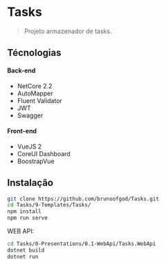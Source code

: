# Tasks
 > Projeto armazenador de tasks.


## Técnologias
#### Back-end
- NetCore 2.2
- AutoMapper
- Fluent Validator
- JWT
- Swagger

#### Front-end
- VueJS 2
- CoreUI Dashboard
- BoostrapVue



## Instalação


```sh
git clone https://github.com/brunoofgod/Tasks.git
cd Tasks/9-Templates/Tasks/
npm install
npm run serve
```

WEB API:

```sh
cd Tasks/0-Presentations/0.1-WebApi/Tasks.WebApi
dotnet build
dotnet run
```

